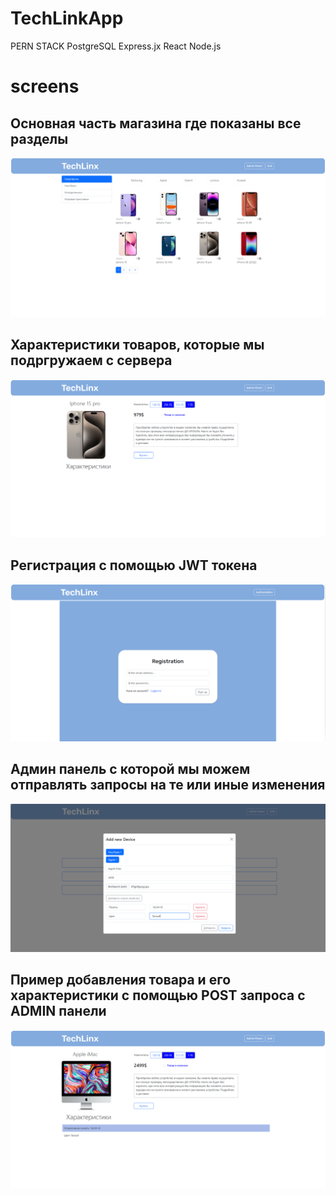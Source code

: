 # TechLinkApp
PERN STACK
PostgreSQL Express.jx React Node.js
# screens
<h2>Основная часть магазина где показаны все разделы</h2>
<img src="https://github.com/flavokrkkk/TechLinkApp/blob/main/scrins/2023-12-06_23-07-02.png">

<h2>Характеристики товаров, которые мы подргружаем с сервера</h2>
<img src="https://github.com/flavokrkkk/TechLinkApp/blob/main/scrins/2023-12-06_23-08-55.png">


<h2>Регистрация с помощью JWT токена</h2>
<img src="https://github.com/flavokrkkk/TechLinkApp/blob/main/scrins/2023-12-06_23-09-42.png">


<h2>Админ панель с которой мы можем отправлять запросы на те или иные изменения</h2>
<img src="https://github.com/flavokrkkk/TechLinkApp/blob/main/scrins/2023-12-06_23-11-37.png">


<h2>Пример добавления товара и его характеристики с помощью POST запроса с ADMIN панели</h2>
<img src="https://github.com/flavokrkkk/TechLinkApp/blob/main/scrins/2023-12-06_23-12-02.png">

